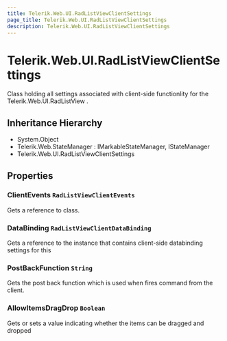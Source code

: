 ```yaml
---
title: Telerik.Web.UI.RadListViewClientSettings
page_title: Telerik.Web.UI.RadListViewClientSettings
description: Telerik.Web.UI.RadListViewClientSettings
---
```


# Telerik.Web.UI.RadListViewClientSettings

Class holding all settings associated with client-side
            functionlity for the Telerik.Web.UI.RadListView .

## Inheritance Hierarchy

* System.Object
* Telerik.Web.StateManager : IMarkableStateManager, IStateManager
* Telerik.Web.UI.RadListViewClientSettings

## Properties

###  ClientEvents `RadListViewClientEvents`

Gets a reference to  class.

###  DataBinding `RadListViewClientDataBinding`

Gets a reference to the  instance
            that contains client-side databinding settings for this

###  PostBackFunction `String`

Gets the post back function which is used when
             fires command from the client.

###  AllowItemsDragDrop `Boolean`

Gets or sets a value indicating whether the  items can be dragged and dropped


